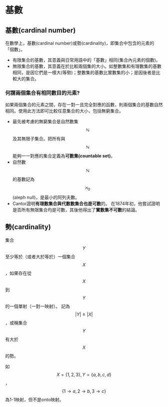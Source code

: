 # 基數

## 基數\(cardinal number\)

在數學上，基數\(cardinal number\)或勢\(cardinality\)，即集合中包含的元素的「個數」。

* 有限集合的基數，其意義與日常用語中的「基數」相同\(集合內元素的個數\)。
* 無限集合的基數，其意義在於比較兩個集的大小。如整數集和有理數集的基數相同，是因它們是一樣大\(等勢\)；整數集的基數比實數集的小；是因後者是比較大的集合。

### 何謂兩個集合有相同數目的元素?

如果兩個集合的元素之間，存在一對一且完全對應的函數，則兩個集合的基數自然相同。使用此方法即可比較任意集合的大小，包括無窮集合。

*  最先被考慮的無窮集合是自然數集$$\mathbb{N}$$及其無限子集合。把所有與$$\mathbb{N}$$能夠一一對應的集合定義為**可數集\(countable set\)**。
*  自然數$$\mathbb{N}$$的基數記為$$\aleph _{0}$$\(aleph null\)，是最小的阿列夫數。
* Cantor證明**有理數集合與代數數集合也是可數**的。  在1874年初，他嘗試證明是否所有無限集合均是可數，其後他得出了**實數集不可數**的結論。

## 勢\(cardinality\)

集合$$ Y$$至少等於（或者大於等於）一個集合$$X$$，如果存在從$$X$$到$$Y$$的一個單射（一對一映射）。記為$$ |Y| \geq |X|$$，或稱集合$$Y$$有大於$$X$$的勢。

如 $$X=\{1,2,3\}, Y=\{a,b,c,d\} $$，$$\{1\rightarrow a, 2 \rightarrow b, 3 \rightarrow c\}$$ 為1-1映射，但不是onto映射。











